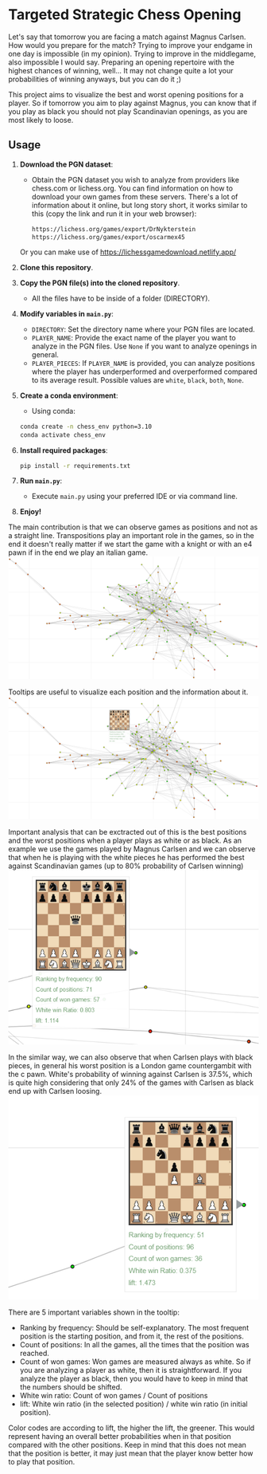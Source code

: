 # Targeted Strategic Chess Opening

Let's say that tomorrow you are facing a match against Magnus Carlsen. How would you prepare for the match? 
Trying to improve your endgame in one day is impossible (in my opinion). Trying to improve in the middlegame, also impossible I would say. 
Preparing an opening repertoire with the highest chances of winning, well... It may not change quite a lot your probabilities of winning anyways, but you can do it ;)

This project aims to visualize the best and worst opening positions for a player. So if tomorrow you aim to play against Magnus, you can know that if you play as black you should not play Scandinavian openings, as you are most likely to loose. 

## Usage

1. **Download the PGN dataset**:
    - Obtain the PGN dataset you wish to analyze from providers like chess.com or lichess.org. You can find information on how to download your own games from these servers.
    There's a lot of information about it online, but long story short, it works similar to this (copy the link and run it in your web browser): 
        ```
        https://lichess.org/games/export/DrNykterstein
        https://lichess.org/games/export/oscarmex45
        ```
    Or you can make use of https://lichessgamedownload.netlify.app/ 

2. **Clone this repository**.

3. **Copy the PGN file(s) into the cloned repository**.
    - All the files have to be inside of a folder (DIRECTORY).

4. **Modify variables in `main.py`**:
    - `DIRECTORY`: Set the directory name where your PGN files are located.
    - `PLAYER_NAME`: Provide the exact name of the player you want to analyze in the PGN files. Use `None` if you want to analyze openings in general.
    - `PLAYER_PIECES`: If `PLAYER_NAME` is provided, you can analyze positions where the player has underperformed and overperformed compared to its average result.
    Possible values are `white`, `black`, `both`, `None`.     

5. **Create a conda environment**:
    - Using conda:
    ```bash
    conda create -n chess_env python=3.10
    conda activate chess_env
    ```

6. **Install required packages**:
    ```bash
    pip install -r requirements.txt
    ```

7. **Run `main.py`**:
    - Execute `main.py` using your preferred IDE or via command line.

8. **Enjoy!**


The main contribution is that we can observe games as positions and not as a straight line. Transpositions play an important role in the games, so in the end it doesn't really matter if we start the game with a knight or with an e4 pawn if in the end we play an italian game. 
![The network from 3.6M games of the top lichess players](https://github.com/OscarFlores-IFi/targeted-strategic-chess-opening/blob/main/readme_images/network_of_lichess_elite_games.png)

Tooltips are useful to visualize each position and the information about it. 
![Tooltips available :) ](https://github.com/OscarFlores-IFi/targeted-strategic-chess-opening/blob/main/readme_images/tooltips_for_each_node.png)

Important analysis that can be exctracted out of this is the best positions and the worst positions when a player plays as white or as black. As an example we use the games played by Magnus Carlsen and we can observe that when he is playing with the white pieces he has performed the best against Scandinavian games (up to 80% probability of Carlsen winning)
![Best position for Magnus Carlsen when playing as white](https://github.com/OscarFlores-IFi/targeted-strategic-chess-opening/blob/main/readme_images/best_position_for_magnus_as_white.png)

In the similar way, we can also observe that when Carlsen plays with black pieces, in general his worst position is a London game countergambit with the c pawn. White's probability of winning against Carlsen is 37.5%, which is quite high considering that only 24% of the games with Carlsen as black end up with Carlsen loosing. 
![Worst position for magnus when playing as black](https://github.com/OscarFlores-IFi/targeted-strategic-chess-opening/blob/main/readme_images/worst_position_for_magnus_as_black.png)

There are 5 important variables shown in the tooltip: 
- Ranking by frequency: Should be self-explanatory. The most frequent position is the starting position, and from it, the rest of the positions. 
- Count of positions: In all the games, all the times that the position was reached. 
- Count of won games: Won games are measured always as white. So if you are analyzing a player as white, then it is straightforward. If you analyze the player as black, then you would have to keep in mind that the numbers should be shifted.
- White win ratio: Count of won games / Count of positions
- lift: White win ratio (in the selected position) / white win ratio (in initial position). 

Color codes are according to lift, the higher the lift, the greener. This would represent having an overall better probabilities when in that position compared with the other positions.
Keep in mind that this does not mean that the position is better, it may just mean that the player know better how to play that position. 
